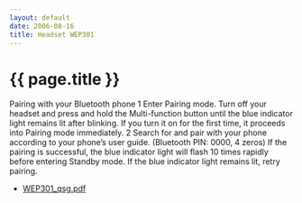 ```yaml
---
layout: default
date: 2006-08-16
title: Headset WEP301 
---
```


# {{ page.title }}

Pairing with your Bluetooth phone
1 Enter Pairing mode.
Turn off your headset and press and hold the
Multi-function button until the blue indicator light
remains lit after blinking.
If you turn it on for the first time, it proceeds
into Pairing mode immediately.
2 Search for and pair with your phone according to
your phone’s user guide. (Bluetooth PIN: 0000, 4
zeros)
If the pairing is successful, the blue indicator
light will flash 10 times rapidly before entering
Standby mode.
If the blue indicator light remains lit, retry
pairing.

- [WEP301_qsg.pdf][301]

  [301]: ./WEP301_qsg.pdf          "WEP301_qsg.pdf"
